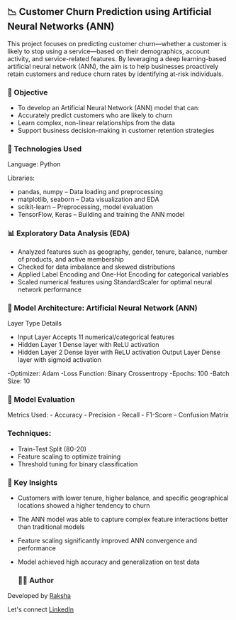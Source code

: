 ## 📉 Customer Churn Prediction using Artificial Neural Networks (ANN)
This project focuses on predicting customer churn—whether a customer is likely to stop using a service—based on their demographics, account activity, and service-related features. By leveraging a deep learning-based artificial neural network (ANN), the aim is to help businesses proactively retain customers and reduce churn rates by identifying at-risk individuals.

### 🎯 Objective
- To develop an Artificial Neural Network (ANN) model that can:
- Accurately predict customers who are likely to churn
- Learn complex, non-linear relationships from the data
- Support business decision-making in customer retention strategies

### 🧰 Technologies Used
Language:
Python

Libraries:
- pandas, numpy – Data loading and preprocessing
- matplotlib, seaborn – Data visualization and EDA
- scikit-learn – Preprocessing, model evaluation
- TensorFlow, Keras – Building and training the ANN model

### 📊 Exploratory Data Analysis (EDA)
- Analyzed features such as geography, gender, tenure, balance, number of products, and active membership
- Checked for data imbalance and skewed distributions
- Applied Label Encoding and One-Hot Encoding for categorical variables
- Scaled numerical features using StandardScaler for optimal neural network performance

### 🧠 Model Architecture: Artificial Neural Network (ANN)
 Layer Type	           Details
- Input Layer	      Accepts 11 numerical/categorical features
- Hidden Layer 1	   Dense layer with ReLU activation
- Hidden Layer 2	   Dense layer with ReLU activation
 Output Layer	     Dense layer with sigmoid activation

-Optimizer: Adam
-Loss Function: Binary Crossentropy
-Epochs: 100
-Batch Size: 10

### 🧪 Model Evaluation
Metrics Used:
     - Accuracy
     - Precision
     - Recall
     - F1-Score
     - Confusion Matrix

### Techniques:
- Train-Test Split (80-20)
- Feature scaling to optimize training
- Threshold tuning for binary classification

### 🔑 Key Insights
- Customers with lower tenure, higher balance, and specific geographical locations showed a higher tendency to churn
- The ANN model was able to capture complex feature interactions better than traditional models
- Feature scaling significantly improved ANN convergence and performance
- Model achieved high accuracy and generalization on test data

  ### 🧑‍💻 Author
Developed by [Raksha](https://github.com/Rakshaa-17)

Let's connect [LinkedIn](https://www.linkedin.com/in/rakshamalela/)
